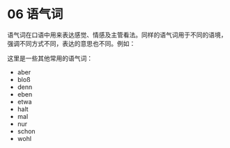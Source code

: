 # 06 语气词

语气词在口语中用来表达感觉、情感及主管看法。同样的语气词用于不同的语境，强调不同方式不同，表达的意思也不同。例如：



这里是一些其他常用的语气词：

- aber
- bloß
- denn
- eben
- etwa
- halt
- mal
- nur
- schon
- wohl

